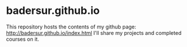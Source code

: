 # badersur.github.io
This repository hosts the contents of my github page: http://badersur.github.io/index.html
I'll share my projects and completed courses on it.
